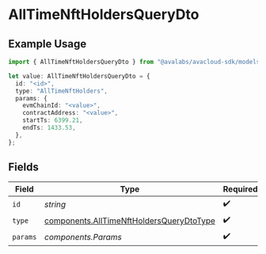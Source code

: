 # AllTimeNftHoldersQueryDto

## Example Usage

```typescript
import { AllTimeNftHoldersQueryDto } from "@avalabs/avacloud-sdk/models/components";

let value: AllTimeNftHoldersQueryDto = {
  id: "<id>",
  type: "AllTimeNftHolders",
  params: {
    evmChainId: "<value>",
    contractAddress: "<value>",
    startTs: 6399.21,
    endTs: 1433.53,
  },
};
```

## Fields

| Field                                                                                                | Type                                                                                                 | Required                                                                                             | Description                                                                                          |
| ---------------------------------------------------------------------------------------------------- | ---------------------------------------------------------------------------------------------------- | ---------------------------------------------------------------------------------------------------- | ---------------------------------------------------------------------------------------------------- |
| `id`                                                                                                 | *string*                                                                                             | :heavy_check_mark:                                                                                   | N/A                                                                                                  |
| `type`                                                                                               | [components.AllTimeNftHoldersQueryDtoType](../../models/components/alltimenftholdersquerydtotype.md) | :heavy_check_mark:                                                                                   | N/A                                                                                                  |
| `params`                                                                                             | *components.Params*                                                                                  | :heavy_check_mark:                                                                                   | N/A                                                                                                  |
